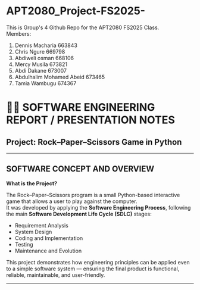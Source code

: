 ﻿# APT2080_Project-FS2025-

This is Group's 4 Github Repo for the APT2080 FS2025 Class. <br>
Members:
1. Dennis Macharia 663843
2. Chris Ngure 669798
3. Abdiweli osman 668106
4. Mercy Musila 673821
5. Abdi Dakane 673007
6. Abdulhalim Mohamed Abeid 673465
7. Tamia Wambugu 674367

# 🧑‍💻 SOFTWARE ENGINEERING REPORT / PRESENTATION NOTES

## Project: Rock–Paper–Scissors Game in Python

---

##  SOFTWARE CONCEPT AND OVERVIEW

**What is the Project?**

The Rock–Paper–Scissors program is a small Python-based interactive game that allows a user to play against the computer.  
It was developed by applying the **Software Engineering Process**, following the main **Software Development Life Cycle (SDLC)** stages:

- Requirement Analysis
- System Design
- Coding and Implementation
- Testing
- Maintenance and Evolution

This project demonstrates how engineering principles can be applied even to a simple software system — ensuring the final product is functional, reliable, maintainable, and user-friendly.

---






